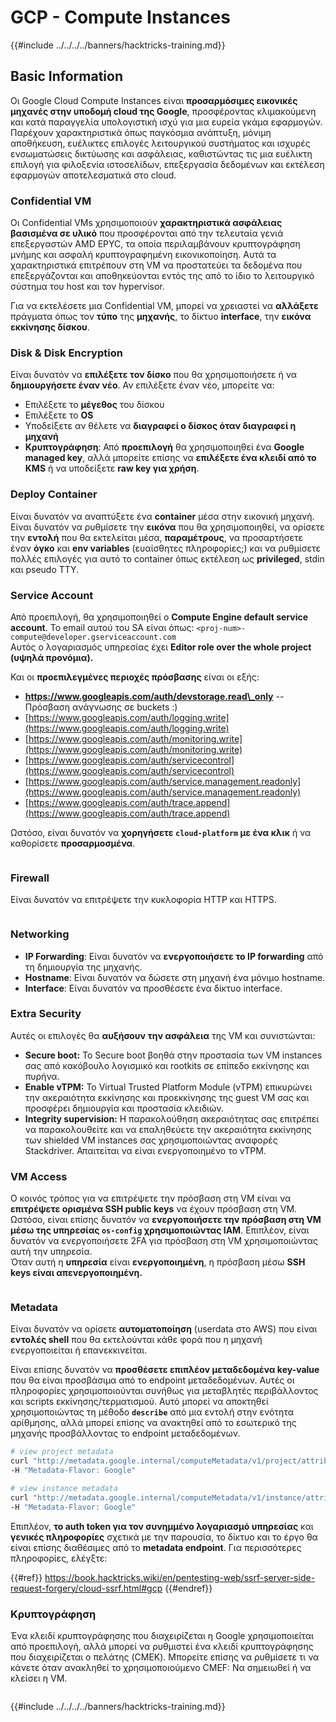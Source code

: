 # GCP - Compute Instances

{{#include ../../../../banners/hacktricks-training.md}}

## Basic Information

Οι Google Cloud Compute Instances είναι **προσαρμόσιμες εικονικές μηχανές στην υποδομή cloud της Google**, προσφέροντας κλιμακούμενη και κατά παραγγελία υπολογιστική ισχύ για μια ευρεία γκάμα εφαρμογών. Παρέχουν χαρακτηριστικά όπως παγκόσμια ανάπτυξη, μόνιμη αποθήκευση, ευέλικτες επιλογές λειτουργικού συστήματος και ισχυρές ενσωματώσεις δικτύωσης και ασφάλειας, καθιστώντας τις μια ευέλικτη επιλογή για φιλοξενία ιστοσελίδων, επεξεργασία δεδομένων και εκτέλεση εφαρμογών αποτελεσματικά στο cloud.

### Confidential VM

Οι Confidential VMs χρησιμοποιούν **χαρακτηριστικά ασφάλειας βασισμένα σε υλικό** που προσφέρονται από την τελευταία γενιά επεξεργαστών AMD EPYC, τα οποία περιλαμβάνουν κρυπτογράφηση μνήμης και ασφαλή κρυπτογραφημένη εικονικοποίηση. Αυτά τα χαρακτηριστικά επιτρέπουν στη VM να προστατεύει τα δεδομένα που επεξεργάζονται και αποθηκεύονται εντός της από το ίδιο το λειτουργικό σύστημα του host και τον hypervisor.

Για να εκτελέσετε μια Confidential VM, μπορεί να χρειαστεί να **αλλάξετε** πράγματα όπως τον **τύπο** της **μηχανής**, το δίκτυο **interface**, την **εικόνα εκκίνησης δίσκου**.

### Disk & Disk Encryption

Είναι δυνατόν να **επιλέξετε τον δίσκο** που θα χρησιμοποιήσετε ή να **δημιουργήσετε έναν νέο**. Αν επιλέξετε έναν νέο, μπορείτε να:

- Επιλέξετε το **μέγεθος** του δίσκου
- Επιλέξετε το **OS**
- Υποδείξετε αν θέλετε να **διαγραφεί ο δίσκος όταν διαγραφεί η μηχανή**
- **Κρυπτογράφηση**: Από **προεπιλογή** θα χρησιμοποιηθεί ένα **Google managed key**, αλλά μπορείτε επίσης να **επιλέξετε ένα κλειδί από το KMS** ή να υποδείξετε **raw key για χρήση**.

### Deploy Container

Είναι δυνατόν να αναπτύξετε ένα **container** μέσα στην εικονική μηχανή.\
Είναι δυνατόν να ρυθμίσετε την **εικόνα** που θα χρησιμοποιηθεί, να ορίσετε την **εντολή** που θα εκτελείται μέσα, **παραμέτρους**, να προσαρτήσετε έναν **όγκο** και **env variables** (ευαίσθητες πληροφορίες;) και να ρυθμίσετε πολλές επιλογές για αυτό το container όπως εκτέλεση ως **privileged**, stdin και pseudo TTY.

### Service Account

Από προεπιλογή, θα χρησιμοποιηθεί ο **Compute Engine default service account**. Το email αυτού του SA είναι όπως: `<proj-num>-compute@developer.gserviceaccount.com`\
Αυτός ο λογαριασμός υπηρεσίας έχει **Editor role over the whole project (υψηλά προνόμια).**

Και οι **προεπιλεγμένες περιοχές πρόσβασης** είναι οι εξής:

- **https://www.googleapis.com/auth/devstorage.read\_only** -- Πρόσβαση ανάγνωσης σε buckets :)
- [https://www.googleapis.com/auth/logging.write](https://www.googleapis.com/auth/logging.write)
- [https://www.googleapis.com/auth/monitoring.write](https://www.googleapis.com/auth/monitoring.write)
- [https://www.googleapis.com/auth/servicecontrol](https://www.googleapis.com/auth/servicecontrol)
- [https://www.googleapis.com/auth/service.management.readonly](https://www.googleapis.com/auth/service.management.readonly)
- [https://www.googleapis.com/auth/trace.append](https://www.googleapis.com/auth/trace.append)

Ωστόσο, είναι δυνατόν να **χορηγήσετε `cloud-platform` με ένα κλικ** ή να καθορίσετε **προσαρμοσμένα**.

<figure><img src="../../../../images/image (327).png" alt=""><figcaption></figcaption></figure>

### Firewall

Είναι δυνατόν να επιτρέψετε την κυκλοφορία HTTP και HTTPS.

<figure><img src="../../../../images/image (326).png" alt=""><figcaption></figcaption></figure>

### Networking

- **IP Forwarding**: Είναι δυνατόν να **ενεργοποιήσετε το IP forwarding** από τη δημιουργία της μηχανής.
- **Hostname**: Είναι δυνατόν να δώσετε στη μηχανή ένα μόνιμο hostname.
- **Interface**: Είναι δυνατόν να προσθέσετε ένα δίκτυο interface.

### Extra Security

Αυτές οι επιλογές θα **αυξήσουν την ασφάλεια** της VM και συνιστώνται:

- **Secure boot:** Το Secure boot βοηθά στην προστασία των VM instances σας από κακόβουλο λογισμικό και rootkits σε επίπεδο εκκίνησης και πυρήνα.
- **Enable vTPM:** Το Virtual Trusted Platform Module (vTPM) επικυρώνει την ακεραιότητα εκκίνησης και προεκκίνησης της guest VM σας και προσφέρει δημιουργία και προστασία κλειδιών.
- **Integrity supervision:** Η παρακολούθηση ακεραιότητας σας επιτρέπει να παρακολουθείτε και να επαληθεύετε την ακεραιότητα εκκίνησης των shielded VM instances σας χρησιμοποιώντας αναφορές Stackdriver. Απαιτείται να είναι ενεργοποιημένο το vTPM.

### VM Access

Ο κοινός τρόπος για να επιτρέψετε την πρόσβαση στη VM είναι να **επιτρέψετε ορισμένα SSH public keys** να έχουν πρόσβαση στη VM.\
Ωστόσο, είναι επίσης δυνατόν να **ενεργοποιήσετε την πρόσβαση στη VM μέσω της υπηρεσίας `os-config` χρησιμοποιώντας IAM**. Επιπλέον, είναι δυνατόν να ενεργοποιήσετε 2FA για πρόσβαση στη VM χρησιμοποιώντας αυτή την υπηρεσία.\
Όταν αυτή η **υπηρεσία** είναι **ενεργοποιημένη**, η πρόσβαση μέσω **SSH keys είναι απενεργοποιημένη.**

<figure><img src="../../../../images/image (328).png" alt=""><figcaption></figcaption></figure>

### Metadata

Είναι δυνατόν να ορίσετε **αυτοματοποίηση** (userdata στο AWS) που είναι **εντολές shell** που θα εκτελούνται κάθε φορά που η μηχανή ενεργοποιείται ή επανεκκινείται.

Είναι επίσης δυνατόν να **προσθέσετε επιπλέον μεταδεδομένα key-value** που θα είναι προσβάσιμα από το endpoint μεταδεδομένων. Αυτές οι πληροφορίες χρησιμοποιούνται συνήθως για μεταβλητές περιβάλλοντος και scripts εκκίνησης/τερματισμού. Αυτό μπορεί να αποκτηθεί χρησιμοποιώντας τη μέθοδο **`describe`** από μια εντολή στην ενότητα αρίθμησης, αλλά μπορεί επίσης να ανακτηθεί από το εσωτερικό της μηχανής προσβάλλοντας το endpoint μεταδεδομένων.
```bash
# view project metadata
curl "http://metadata.google.internal/computeMetadata/v1/project/attributes/?recursive=true&alt=text" \
-H "Metadata-Flavor: Google"

# view instance metadata
curl "http://metadata.google.internal/computeMetadata/v1/instance/attributes/?recursive=true&alt=text" \
-H "Metadata-Flavor: Google"
```
Επιπλέον, **το auth token για τον συνημμένο λογαριασμό υπηρεσίας** και **γενικές πληροφορίες** σχετικά με την παρουσία, το δίκτυο και το έργο θα είναι επίσης διαθέσιμες από το **metadata endpoint**. Για περισσότερες πληροφορίες, ελέγξτε:

{{#ref}}
https://book.hacktricks.wiki/en/pentesting-web/ssrf-server-side-request-forgery/cloud-ssrf.html#gcp
{{#endref}}

### Κρυπτογράφηση

Ένα κλειδί κρυπτογράφησης που διαχειρίζεται η Google χρησιμοποιείται από προεπιλογή, αλλά μπορεί να ρυθμιστεί ένα κλειδί κρυπτογράφησης που διαχειρίζεται ο πελάτης (CMEK). Μπορείτε επίσης να ρυθμίσετε τι να κάνετε όταν ανακληθεί το χρησιμοποιούμενο CMEF: Να σημειωθεί ή να κλείσει η VM.

<figure><img src="../../../../images/image (329).png" alt=""><figcaption></figcaption></figure>

{{#include ../../../../banners/hacktricks-training.md}}
